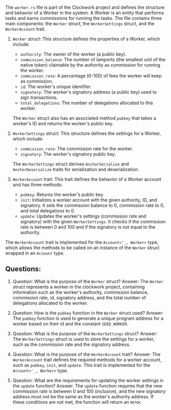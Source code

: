 The `worker.rs` file is part of the Clockwork project and defines the structure and behavior of a Worker in the system. A Worker is an entity that performs tasks and earns commissions for running the tasks. The file contains three main components: the `Worker` struct, the `WorkerSettings` struct, and the `WorkerAccount` trait.

1. `Worker` struct: This structure defines the properties of a Worker, which include:

   - `authority`: The owner of the worker (a public key).
   - `commission_balance`: The number of lamports (the smallest unit of the native token) claimable by the authority as commission for running the worker.
   - `commission_rate`: A percentage (0-100) of fees the worker will keep as commission.
   - `id`: The worker's unique identifier.
   - `signatory`: The worker's signatory address (a public key) used to sign transactions.
   - `total_delegations`: The number of delegations allocated to this worker.

   The `Worker` struct also has an associated method `pubkey` that takes a worker's ID and returns the worker's public key.

2. `WorkerSettings` struct: This structure defines the settings for a Worker, which include:

   - `commission_rate`: The commission rate for the worker.
   - `signatory`: The worker's signatory public key.

   The `WorkerSettings` struct derives `AnchorSerialize` and `AnchorDeserialize` traits for serialization and deserialization.

3. `WorkerAccount` trait: This trait defines the behavior of a Worker account and has three methods:
   - `pubkey`: Returns the worker's public key.
   - `init`: Initializes a worker account with the given authority, ID, and signatory. It sets the commission balance to 0, commission rate to 0, and total delegations to 0.
   - `update`: Updates the worker's settings (commission rate and signatory) with the given `WorkerSettings`. It checks if the commission rate is between 0 and 100 and if the signatory is not equal to the authority.

The `WorkerAccount` trait is implemented for the `Account<'_, Worker>` type, which allows the methods to be called on an instance of the `Worker` struct wrapped in an `Account` type.

## Questions:

1. Question: What is the purpose of the `Worker` struct?
   Answer: The `Worker` struct represents a worker in the clockwork project, containing information such as the worker's authority, commission balance, commission rate, id, signatory address, and the total number of delegations allocated to the worker.

2. Question: How is the `pubkey` function in the `Worker` struct used?
   Answer: The `pubkey` function is used to generate a unique program address for a worker based on their id and the constant `SEED_WORKER`.

3. Question: What is the purpose of the `WorkerSettings` struct?
   Answer: The `WorkerSettings` struct is used to store the settings for a worker, such as the commission rate and the signatory address.

4. Question: What is the purpose of the `WorkerAccount` trait?
   Answer: The `WorkerAccount` trait defines the required methods for a worker account, such as `pubkey`, `init`, and `update`. This trait is implemented for the `Account<'_, Worker>` type.

5. Question: What are the requirements for updating the worker settings in the `update` function?
   Answer: The `update` function requires that the new commission rate is between 0 and 100 (inclusive), and the new signatory address must not be the same as the worker's authority address. If these conditions are not met, the function will return an error.
